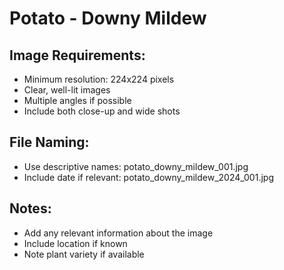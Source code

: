 # Potato - Downy Mildew

## Image Requirements:
- Minimum resolution: 224x224 pixels
- Clear, well-lit images
- Multiple angles if possible
- Include both close-up and wide shots

## File Naming:
- Use descriptive names: potato_downy_mildew_001.jpg
- Include date if relevant: potato_downy_mildew_2024_001.jpg

## Notes:
- Add any relevant information about the image
- Include location if known
- Note plant variety if available
